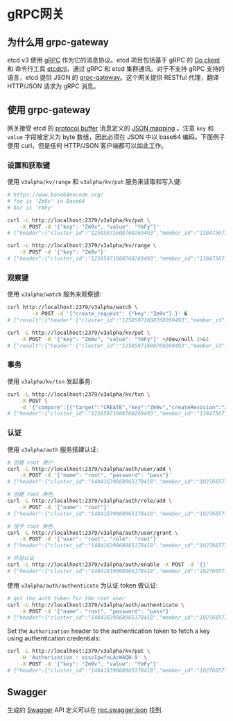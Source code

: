 # gRPC网关

## 为什么用 grpc-gateway

etcd v3 使用 [gRPC](http://www.grpc.io/) 作为它的消息协议。etcd 项目包括基于 gRPC 的 [Go client](https://github.com/coreos/etcd/tree/master/clientv3) 和 命令行工具 [etcdctl](https://github.com/coreos/etcd/tree/master/etcdctl)，通过 gRPC 和 etcd 集群通讯。对于不支持 gRPC 支持的语言，etcd 提供 JSON 的 [grpc-gateway](https://github.com/grpc-ecosystem/grpc-gateway)。这个网关提供 RESTful 代理，翻译 HTTP/JSON 请求为 gRPC 消息。

## 使用 grpc-gateway

网关接受 etcd 的 [protocol buffer](api_reference_v3.md) 消息定义的 [JSON mapping](https://developers.google.com/protocol-buffers/docs/proto3#json) 。注意  `key` 和 `value` 字段被定义为 byte 数组，因此必须在 JSON 中以 base64 编码。下面例子使用 curl，但是任何 HTTP/JSON 客户端都可以如此工作。

### 设置和获取键

使用 `v3alpha/kv/range` 和 `v3alpha/kv/put` 服务来读取和写入键:

```bash
# https://www.base64encode.org/
# foo is 'Zm9v' in Base64
# bar is 'YmFy'

curl -L http://localhost:2379/v3alpha/kv/put \
	-X POST -d '{"key": "Zm9v", "value": "YmFy"}'
# {"header":{"cluster_id":"12585971608760269493","member_id":"13847567121247652255","revision":"2","raft_term":"3"}}

curl -L http://localhost:2379/v3alpha/kv/range \
	-X POST -d '{"key": "Zm9v"}'
# {"header":{"cluster_id":"12585971608760269493","member_id":"13847567121247652255","revision":"2","raft_term":"3"},"kvs":[{"key":"Zm9v","create_revision":"2","mod_revision":"2","version":"1","value":"YmFy"}],"count":"1"}
```

### 观察键

使用 `v3alpha/watch` 服务来观察键:

```bash
curl http://localhost:2379/v3alpha/watch \
        -X POST -d '{"create_request": {"key":"Zm9v"} }' &
# {"result":{"header":{"cluster_id":"12585971608760269493","member_id":"13847567121247652255","revision":"1","raft_term":"2"},"created":true}}

curl -L http://localhost:2379/v3alpha/kv/put \
	-X POST -d '{"key": "Zm9v", "value": "YmFy"}' >/dev/null 2>&1
# {"result":{"header":{"cluster_id":"12585971608760269493","member_id":"13847567121247652255","revision":"2","raft_term":"2"},"events":[{"kv":{"key":"Zm9v","create_revision":"2","mod_revision":"2","version":"1","value":"YmFy"}}]}}
```

### 事务

使用 `v3alpha/kv/txn` 发起事务:

```bash
curl -L http://localhost:2379/v3alpha/kv/txn \
	-X POST \
	-d '{"compare":[{"target":"CREATE","key":"Zm9v","createRevision":"2"}],"success":[{"requestPut":{"key":"Zm9v","value":"YmFy"}}]}'
# {"header":{"cluster_id":"12585971608760269493","member_id":"13847567121247652255","revision":"3","raft_term":"2"},"succeeded":true,"responses":[{"response_put":{"header":{"revision":"3"}}}]}
```

### 认证

使用 `v3alpha/auth` 服务搭建认证:

```bash
# 创建 root 用户
curl -L http://localhost:2379/v3alpha/auth/user/add \
	-X POST -d '{"name": "root", "password": "pass"}'
# {"header":{"cluster_id":"14841639068965178418","member_id":"10276657743932975437","revision":"1","raft_term":"2"}}

# 创建 root 角色
curl -L http://localhost:2379/v3alpha/auth/role/add \
	-X POST -d '{"name": "root"}'
# {"header":{"cluster_id":"14841639068965178418","member_id":"10276657743932975437","revision":"1","raft_term":"2"}}

# 授予 root 角色
curl -L http://localhost:2379/v3alpha/auth/user/grant \
	-X POST -d '{"user": "root", "role": "root"}'
# {"header":{"cluster_id":"14841639068965178418","member_id":"10276657743932975437","revision":"1","raft_term":"2"}}

# 开启认证
curl -L http://localhost:2379/v3alpha/auth/enable -X POST -d '{}'
# {"header":{"cluster_id":"14841639068965178418","member_id":"10276657743932975437","revision":"1","raft_term":"2"}}
```

使用 `v3alpha/auth/authenticate` 为认证 token 做认证:

```bash
# get the auth token for the root user
curl -L http://localhost:2379/v3alpha/auth/authenticate \
	-X POST -d '{"name": "root", "password": "pass"}'
# {"header":{"cluster_id":"14841639068965178418","member_id":"10276657743932975437","revision":"1","raft_term":"2"},"token":"sssvIpwfnLAcWAQH.9"}
```

Set the `Authorization` header to the authentication token to fetch a key using authentication credentials:

```bash
curl -L http://localhost:2379/v3alpha/kv/put \
	-H 'Authorization : sssvIpwfnLAcWAQH.9' \
	-X POST -d '{"key": "Zm9v", "value": "YmFy"}'
# {"header":{"cluster_id":"14841639068965178418","member_id":"10276657743932975437","revision":"2","raft_term":"2"}}
```


## Swagger

生成的 [Swagger](http://swagger.io/) API 定义可以在 [rpc.swagger.json](https://github.com/coreos/etcd/blob/master/Documentation/dev-guide/apispec/swagger/rpc.swagger.json) 找到.

